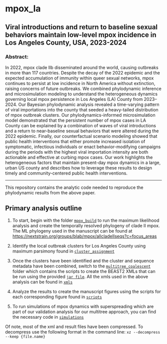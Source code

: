 # mpox_la

## Viral introductions and return to baseline sexual behaviors maintain low-level mpox incidence in Los Angeles County, USA, 2023-2024

### Abstract:

In 2022, mpox clade IIb disseminated around the world, causing outbreaks in more than 117 countries. Despite the decay of the 2022 epidemic and the expected accumulation of immunity within queer sexual networks, mpox continues to persist at low incidence in North America without extinction, raising concerns of future outbreaks. We combined phylodynamic inference and microsimulation modeling to understand the heterogeneous dynamics governing local mpox persistence in Los Angeles (LA) County from 2023–2024. Our Bayesian phylodynamic analysis revealed a time-varying pattern of viral importations into the county that seeded a heavy-tailed distribution of mpox outbreak clusters. Our phylodynamics-informed microsimulation model demonstrated that the persistent number of mpox cases in LA County can be explained by a combination of waves of viral introductions and a return to near-baseline sexual behaviors that were altered during the 2022 epidemic. Finally, our counterfactual scenario modeling showed that public health interventions that either promote increased isolation of symptomatic, infectious individuals or enact behavior-modifying campaigns during the periods with the highest viral importation intensity are both actionable and effective at curbing mpox cases. Our work highlights the heterogeneous factors that maintain present-day mpox dynamics in a large, urban US county and describes how to leverage these results to design timely and community-centered public health interventions.


-----------


This repository contains the analytic code needed to reproduce the phylodynamic results from the above paper. 

## Primary analysis outline

1. To start, begin with the folder [`mpox_build`](mpox_build/) to run the maximum likelihood analysis and create the temporally resolved phylogeny of clade II mpox. The ML phylogeny used in the manuscript can be found at https://nextstrain.org/groups/blab/mpox/allcladeIIseqs?c=focus_areas

2. Identify the local outbreak clusters for Los Angeles County using maximum parsimony found in [`cluster_assignment`](mpox_build/cluster_assignment/)

3. Once the clusters have been identified and the cluster and sequence metadata have been combined, switch to the [`multitree_coalescent`](multitree_coalescent/) folder which contains the scripts to create the BEAST2 XMLs that can be run using the provided [`jar file`](multitree_coalescent/mpox_la.jar). All the xmls used in the above analysis can be found in [`xmls`](multitree_coalescent/xmls/)

4. Analyze the results to create the manuscript figures using the scripts for each corresponding figure found in [`scripts`](scripts/)

5. To run simulations of mpox dynamics with superspreading which are part of our validation analysis for our multitree approach, you can find the necessary code in [`simulations`](simulations/)

Of note, most of the xml and result files have been compressed. To decompress use the following format in the command line:
`xz --decompress --keep {file.name}`